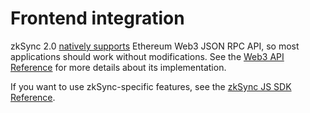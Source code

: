 # Frontend integration

zkSync 2.0 [natively supports](./../zksync-v2/web3.md) Ethereum Web3 JSON RPC API, so most applications should work without modifications. See the [Web3 API Reference](./../../api/api.md) for more details about its implementation.

If you want to use zkSync-specific features, see the [zkSync JS SDK Reference](./../../api/js/).
